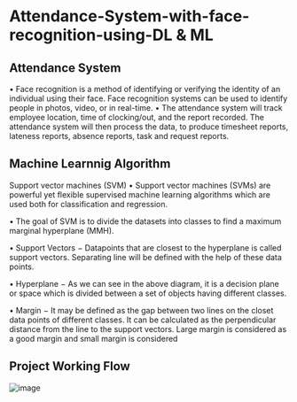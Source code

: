 # Attendance-System-with-face-recognition-using-DL & ML
## Attendance System
• Face recognition is a method of identifying or 
verifying the identity of an individual using their 
face. Face recognition systems can be used to 
identify people in photos, video, or in real-time.
• The attendance system will track employee 
location, time of clocking/out, and the report 
recorded. The attendance system will then 
process the data, to produce timesheet reports, 
lateness reports, absence reports, task and 
request reports.

## Machine Learnnig Algorithm
Support vector machines (SVM)
• Support vector machines (SVMs) are powerful yet flexible supervised 
machine learning algorithms which are used both for classification and 
regression.

• The goal of SVM is to divide the datasets into classes to find a 
maximum marginal hyperplane (MMH).

• Support Vectors − Datapoints that are closest to the hyperplane is 
called support vectors. Separating line will be defined with the help of 
these data points.

• Hyperplane − As we can see in the above diagram, it is a decision plane 
or space which is divided between a set of objects having different 
classes.

• Margin − It may be defined as the gap between two lines on the closet 
data points of different classes. It can be calculated as the 
perpendicular distance from the line to the support vectors. Large 
margin is considered as a good margin and small margin is considered 



## Project Working Flow
![image](https://github.com/user-attachments/assets/824834eb-98a6-46c3-b3af-f6ecfe52efd3)
